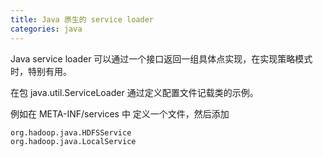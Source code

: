 ```yaml
---
title: Java 原生的 service loader
categories: java
---
```


Java service loader 可以通过一个接口返回一组具体点实现，在实现策略模式时，特别有用。

在包 java.util.ServiceLoader 通过定义配置文件记载类的示例。

例如在 META-INF/services 中 定义一个文件，然后添加

```
org.hadoop.java.HDFSService
org.hadoop.java.LocalService
 
```

